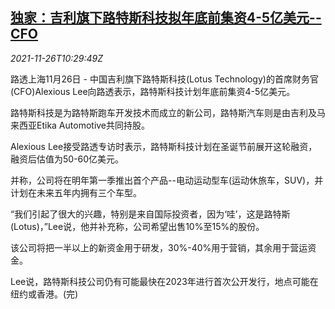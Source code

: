 <!--1637924463000-->
[独家：吉利旗下路特斯科技拟年底前集资4-5亿美元--CFO](https://cn.reuters.com/article/geely-cfo-lotus-technology-financing-112-idCNKBS2IB0U7)
------

<div><i>2021-11-26T10:29:49Z</i></div><p>路透上海11月26日 - 中国吉利旗下路特斯科技(Lotus Technology)的首席财务官(CFO)Alexious Lee向路透表示，路特斯科技计划年底前集资4-5亿美元。</p><p>路特斯科技是为路特斯跑车开发技术而成立的新公司，路特斯汽车则是由吉利及马来西亚Etika Automotive共同持股。</p><p>Alexious Lee接受路透专访时表示，路特斯科技计划在圣诞节前展开这轮融资，融资后估值为50-60亿美元。</p><p>并称，公司将在明年第一季推出首个产品--电动运动型车(运动休旅车，SUV)，并计划在未来五年内拥有三个车型。</p><p>“我们引起了很大的兴趣，特别是来自国际投资者，因为‘哇’，这是路特斯(Lotus)，”Lee说，他并补充称，公司希望出售10%至15%的股份。</p><p>该公司将把一半以上的新资金用于研发，30%-40%用于营销，其余用于营运资金。</p><p>Lee说，路特斯科技公司仍有可能最快在2023年进行首次公开发行，地点可能在纽约或香港。(完)</p>
